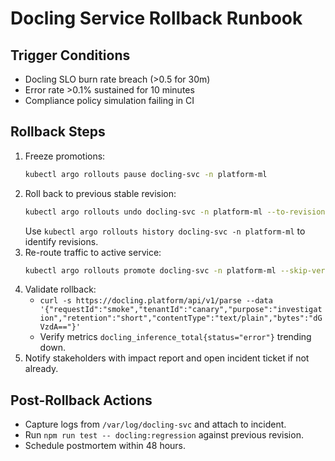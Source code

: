 # Docling Service Rollback Runbook

## Trigger Conditions

- Docling SLO burn rate breach (>0.5 for 30m)
- Error rate >0.1% sustained for 10 minutes
- Compliance policy simulation failing in CI

## Rollback Steps

1. Freeze promotions:
   ```bash
   kubectl argo rollouts pause docling-svc -n platform-ml
   ```
2. Roll back to previous stable revision:
   ```bash
   kubectl argo rollouts undo docling-svc -n platform-ml --to-revision=<REVISION>
   ```
   Use `kubectl argo rollouts history docling-svc -n platform-ml` to identify revisions.
3. Re-route traffic to active service:
   ```bash
   kubectl argo rollouts promote docling-svc -n platform-ml --skip-verify
   ```
4. Validate rollback:
   - `curl -s https://docling.platform/api/v1/parse --data '{"requestId":"smoke","tenantId":"canary","purpose":"investigation","retention":"short","contentType":"text/plain","bytes":"dGVzdA=="}'`
   - Verify metrics `docling_inference_total{status="error"}` trending down.
5. Notify stakeholders with impact report and open incident ticket if not already.

## Post-Rollback Actions

- Capture logs from `/var/log/docling-svc` and attach to incident.
- Run `npm run test -- docling:regression` against previous revision.
- Schedule postmortem within 48 hours.
